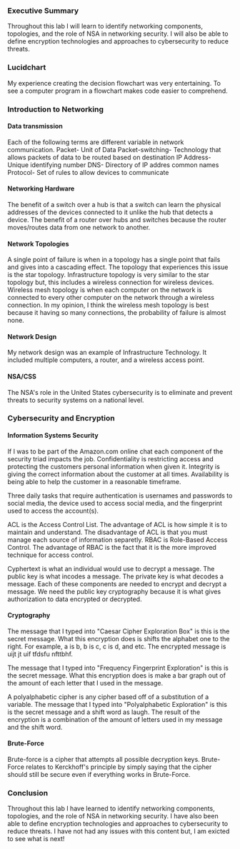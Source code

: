 ### Executive Summary 
Throughout this lab I will learn to identify networking components, topologies, and the role of NSA in networking security. I will also be able to define encryption technologies and approaches to cybersecurity to reduce threats. 

### Lucidchart
My experience creating the decision flowchart was very entertaining. To see a computer program in a flowchart makes code easier to comprehend. 

### Introduction to Networking

#### Data transmission
Each of the following terms are different variable in network communication. 
Packet- Unit of Data
Packet-switching- Technology that allows packets of data to be routed based on destination
IP Address- Unique identifying number
DNS- Directory of IP addres common names
Protocol- Set of rules to allow devices to communicate

#### Networking Hardware
The benefit of a switch over a hub is that a switch can learn the physical  addresses of the devices connected to it unlike the hub that detects a device. The benefit of a router over hubs and switches because the router moves/routes data from one network to another. 

#### Network Topologies 
A single point of failure is when in a topology has a single point that fails and gives into a cascading effect. The topology that experiences this issue is the star topology. Infrastructure topology is very similar to the star topology but, this includes a wireless connection for wireless devices. Wireless mesh topology is when each computer on the network is connected to every other computer on the network through a wireless connection. In my opinion, I think the wireless mesh topology is best because it having so many connections, the probability of failure is almost none.  

#### Network Design
My network design was an example of Infrastructure Technology. It included multiple computers, a router, and a wireless access point. 

#### NSA/CSS
The NSA's role in the United States cybersecurity is to eliminate and prevent threats to security systems on a national level. 

### Cybersecurity and Encryption

#### Information Systems Security
If I was to be part of the Amazon.com online chat each component of the security triad impacts the job. Confidentiality is restricting access and protecting the customers personal information when given it. Integrity is giving the correct information about the customer at all times. Availability is being able to help the customer in a reasonable timeframe. 

Three daily tasks that require authentication is usernames and passwords to social media, the device used to access social media, and the fingerprint used to access the account(s). 

ACL is the Access Control List. The advantage of ACL is how simple it is to maintain and understand. The disadvantage of ACL is that you must manage each source of information separetly. RBAC is Role-Based Access Control. The advantage of RBAC is the fact that it is the more improved technique for access control. 

Cyphertext is what an individual would use to decrypt a message. The public key is what incodes a message. The private key is what decodes a message. Each of these components are needed to encrypt and decrypt a message. We need the public key cryptography because it is what gives authorization to data encrypted or decrypted. 

#### Cryptography
The message that I typed into "Caesar Cipher Exploration Box" is this is the secret message. What this encryption does is shifts the alphabet one to the right. For example, a is b, b is c, c is d, and etc. The encrypted message is uijt jt uif tfdsfu nfttbhf.

The message that I typed into "Frequency Fingerprint Exploration" is this is the secret message. What this encryption does is make a bar graph out of the amount of each letter that I used in the message. 

A polyalphabetic cipher is any cipher based off of a substitution of a variable. The message that I typed into "Polyalphabetic Exploration" is this is the secret message and a shift word as laugh. The result of the encryption is a combination of the amount of letters used in my message and the shift word. 

#### Brute-Force
Brute-force is a cipher that attempts all possible decryption keys. Brute-Force relates to Kerckhoff's principle by simply saying that the cipher should still be secure even if everything works in Brute-Force. 

### Conclusion
Throughout this lab I have learned to identify networking components, topologies, and the role of NSA in networking security. I have also been able to define encryption technologies and approaches to cybersecurity to reduce threats. I have not had any issues with this content but, I am exicted to see what is next!
